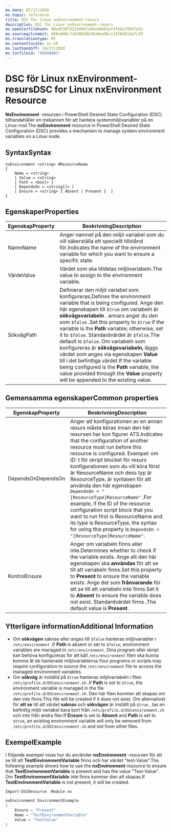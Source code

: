 ```yaml
---
ms.date: 07/17/2020
ms.topic: reference
title: DSC för Linux nxEnvironment-resurs
description: DSC för Linux nxEnvironment-resurs
ms.openlocfilehash: 86ed538732254967cb4a3bb55af4f6b179947e52
ms.sourcegitcommit: 488a940c7c828820b36a6ba56c119f64614afc29
ms.translationtype: MT
ms.contentlocale: sv-SE
ms.lasthandoff: 10/27/2020
ms.locfileid: "92644681"
---
```

# <a name="dsc-for-linux-nxenvironment-resource"></a><span data-ttu-id="36458-103">DSC för Linux nxEnvironment-resurs</span><span class="sxs-lookup"><span data-stu-id="36458-103">DSC for Linux nxEnvironment Resource</span></span>

<span data-ttu-id="36458-104">**NxEnvironment** -resursen i PowerShell Desired State Configuration (DSC) tillhandahåller en mekanism för att hantera systemmiljövariabler på en Linux-nod.</span><span class="sxs-lookup"><span data-stu-id="36458-104">The **nxEnvironment** resource in PowerShell Desired State Configuration (DSC) provides a mechanism to manage system environment variables on a Linux node.</span></span>

## <a name="syntax"></a><span data-ttu-id="36458-105">Syntax</span><span class="sxs-lookup"><span data-stu-id="36458-105">Syntax</span></span>

```Syntax
nxEnvironment <string> #ResourceName
{
    Name = <string>
    [ Value = <string>
    [ Path = <bool> }
    [ DependsOn = <string[]> ]
    [ Ensure = <string> { Absent | Present }  ]
}
```

## <a name="properties"></a><span data-ttu-id="36458-106">Egenskaper</span><span class="sxs-lookup"><span data-stu-id="36458-106">Properties</span></span>

|<span data-ttu-id="36458-107">Egenskap</span><span class="sxs-lookup"><span data-stu-id="36458-107">Property</span></span> |<span data-ttu-id="36458-108">Beskrivning</span><span class="sxs-lookup"><span data-stu-id="36458-108">Description</span></span> |
|---|---|
|<span data-ttu-id="36458-109">Namn</span><span class="sxs-lookup"><span data-stu-id="36458-109">Name</span></span> |<span data-ttu-id="36458-110">Anger namnet på den miljö variabel som du vill säkerställa ett speciellt tillstånd för.</span><span class="sxs-lookup"><span data-stu-id="36458-110">Indicates the name of the environment variable for which you want to ensure a specific state.</span></span> |
|<span data-ttu-id="36458-111">Värde</span><span class="sxs-lookup"><span data-stu-id="36458-111">Value</span></span> |<span data-ttu-id="36458-112">Värdet som ska tilldelas miljövariabeln.</span><span class="sxs-lookup"><span data-stu-id="36458-112">The value to assign to the environment variable.</span></span> |
|<span data-ttu-id="36458-113">Sökväg</span><span class="sxs-lookup"><span data-stu-id="36458-113">Path</span></span> |<span data-ttu-id="36458-114">Definierar den miljö variabel som konfigureras.</span><span class="sxs-lookup"><span data-stu-id="36458-114">Defines the environment variable that is being configured.</span></span> <span data-ttu-id="36458-115">Ange den här egenskapen till `$true` om variabeln är **sökvägsvariabeln** . annars anger du den som `$false` .</span><span class="sxs-lookup"><span data-stu-id="36458-115">Set this property to `$true` if the variable is the **Path** variable; otherwise, set it to `$false`.</span></span> <span data-ttu-id="36458-116">Standardvärdet är `$false`.</span><span class="sxs-lookup"><span data-stu-id="36458-116">The default is `$false`.</span></span> <span data-ttu-id="36458-117">Om variabeln som konfigureras är **sökvägsvariabeln,** läggs värdet som anges via egenskapen **Value** till i det befintliga värdet.</span><span class="sxs-lookup"><span data-stu-id="36458-117">If the variable being configured is the **Path** variable, the value provided through the **Value** property will be appended to the existing value.</span></span> |

## <a name="common-properties"></a><span data-ttu-id="36458-118">Gemensamma egenskaper</span><span class="sxs-lookup"><span data-stu-id="36458-118">Common properties</span></span>

|<span data-ttu-id="36458-119">Egenskap</span><span class="sxs-lookup"><span data-stu-id="36458-119">Property</span></span> |<span data-ttu-id="36458-120">Beskrivning</span><span class="sxs-lookup"><span data-stu-id="36458-120">Description</span></span> |
|---|---|
|<span data-ttu-id="36458-121">DependsOn</span><span class="sxs-lookup"><span data-stu-id="36458-121">DependsOn</span></span> |<span data-ttu-id="36458-122">Anger att konfigurationen av en annan resurs måste köras innan den här resursen har kon figurer ATS.</span><span class="sxs-lookup"><span data-stu-id="36458-122">Indicates that the configuration of another resource must run before this resource is configured.</span></span> <span data-ttu-id="36458-123">Exempel: om ID: t för skript blocket för resurs konfigurationen som du vill köra först är ResourceName och dess typ är ResourceType, är syntaxen för att använda den här egenskapen `DependsOn = "[ResourceType]ResourceName"` .</span><span class="sxs-lookup"><span data-stu-id="36458-123">For example, if the ID of the resource configuration script block that you want to run first is ResourceName and its type is ResourceType, the syntax for using this property is `DependsOn = "[ResourceType]ResourceName"`.</span></span> |
|<span data-ttu-id="36458-124">Kontrol</span><span class="sxs-lookup"><span data-stu-id="36458-124">Ensure</span></span> |<span data-ttu-id="36458-125">Anger om variabeln finns eller inte.</span><span class="sxs-lookup"><span data-stu-id="36458-125">Determines whether to check if the variable exists.</span></span> <span data-ttu-id="36458-126">Ange att den här egenskapen ska **användas** för att se till att variabeln finns.</span><span class="sxs-lookup"><span data-stu-id="36458-126">Set this property to **Present** to ensure the variable exists.</span></span> <span data-ttu-id="36458-127">Ange det som **frånvarande** för att se till att variabeln inte finns.</span><span class="sxs-lookup"><span data-stu-id="36458-127">Set it to **Absent** to ensure the variable does not exist.</span></span> <span data-ttu-id="36458-128">Standardvärdet finns **.**</span><span class="sxs-lookup"><span data-stu-id="36458-128">The default value is **Present** .</span></span> |

## <a name="additional-information"></a><span data-ttu-id="36458-129">Ytterligare information</span><span class="sxs-lookup"><span data-stu-id="36458-129">Additional Information</span></span>

- <span data-ttu-id="36458-130">Om **sökvägen** saknas eller anges till `$false` hanteras miljövariabler i `/etc/environment` .</span><span class="sxs-lookup"><span data-stu-id="36458-130">If **Path** is absent or set to `$false`, environment variables are managed in `/etc/environment`.</span></span>
  <span data-ttu-id="36458-131">Dina program eller skript kan behöva konfigureras för att käll `/etc/environment` filen ska kunna komma åt de hanterade miljövariablerna.</span><span class="sxs-lookup"><span data-stu-id="36458-131">Your programs or scripts may require configuration to source the `/etc/environment` file to access the managed environment variables.</span></span>
- <span data-ttu-id="36458-132">Om **sökväg** är inställd på `$true` hanteras miljövariabeln i filen `/etc/profile.d/DSCenvironment.sh` .</span><span class="sxs-lookup"><span data-stu-id="36458-132">If **Path** is set to `$true`, the environment variable is managed in the file `/etc/profile.d/DSCenvironment.sh`.</span></span> <span data-ttu-id="36458-133">Den här filen kommer att skapas om den inte finns.</span><span class="sxs-lookup"><span data-stu-id="36458-133">This file will be created if it does not exist.</span></span> <span data-ttu-id="36458-134">Om alternativet för **att se** till att värdet **saknas** och **sökvägen** är inställt på `$true` , tas en befintlig miljö variabel bara bort från `/etc/profile.d/DSCenvironment.sh` och inte från andra filer.</span><span class="sxs-lookup"><span data-stu-id="36458-134">If **Ensure** is set to **Absent** and **Path** is set to `$true`, an existing environment variable will only be removed from `/etc/profile.d/DSCenvironment.sh` and not from other files.</span></span>

## <a name="example"></a><span data-ttu-id="36458-135">Exempel</span><span class="sxs-lookup"><span data-stu-id="36458-135">Example</span></span>

<span data-ttu-id="36458-136">I följande exempel visas hur du använder **nxEnvironment** -resursen för att se till att **TestEnvironmentVariable** finns och har värdet "test-Value".</span><span class="sxs-lookup"><span data-stu-id="36458-136">The following example shows how to use the **nxEnvironment** resource to ensure that **TestEnvironmentVariable** is present and has the value "Test-Value".</span></span> <span data-ttu-id="36458-137">Om **TestEnvironmentVariable** inte finns kommer den att skapas.</span><span class="sxs-lookup"><span data-stu-id="36458-137">If **TestEnvironmentVariable** is not present, it will be created.</span></span>

```powershell
Import-DSCResource -Module nx

nxEnvironment EnvironmentExample
{
    Ensure = "Present"
    Name = "TestEnvironmentVariable"
    Value = "TestValue"
}
```
